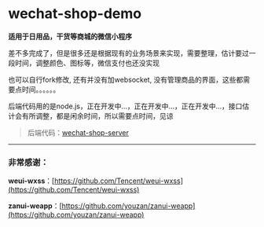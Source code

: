 # wechat-shop-demo

**适用于日用品，干货等商城的微信小程序**

差不多完成了，但是很多还是根据现有的业务场景来实现，需要整理，估计要过一段时间，调整颜色、图标等，微信支付也还没实现

也可以自行fork修改, 还有并没有加websocket, 没有管理商品的界面，这些都需要点时间。。。。。。

后端代码用的是node.js，正在开发中...，正在开发中...，正在开发中...，接口估计会有所调整，都是闲余时间，所以需要点时间，见谅

> 后端代码：[wechat-shop-server](https://github.com/ruiyong-lee/wechat-shop-server)

***

### 非常感谢：

**weui-wxss**：[https://github.com/Tencent/weui-wxss](https://github.com/Tencent/weui-wxss)

**zanui-weapp**：[https://github.com/youzan/zanui-weapp](https://github.com/youzan/zanui-weapp)
